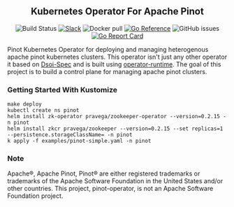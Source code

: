 <h2 align="center">
Kubernetes Operator For Apache Pinot
</h2>


<div align="center">

![Build Status](https://github.com/datainfrahq/pinot-operator/actions/workflows/makefile.yml/badge.svg) [![Slack](https://img.shields.io/badge/slack-brightgreen.svg?logo=slack&label=Community&style=flat&color=%2373DC8C&)](https://launchpass.com/datainfra-workspace)
![Docker pull](https://img.shields.io/docker/pulls/datainfrahq/pinot-operator.svg) 
[![Go Reference](https://pkg.go.dev/badge/github.com/datainfrahq/operator-runtime.svg)](https://pkg.go.dev/github.com/datainfrahq/pinot-operator)
![GitHub issues](https://img.shields.io/github/issues/datainfrahq/pinot-operator) [![Go Report Card](https://goreportcard.com/badge/github.com/datainfrahq/pinot-operator)](https://goreportcard.com/report/github.com/datainfrahq/pinot-operator)


</div>

Pinot Kubernetes Operator for deploying and managing heterogenous apache pinot kubernetes clusters. This operator isn't just any other operator it based on [Dsoi-Spec](https://github.com/datainfrahq/dsoi-spec) and is built using [operator-runtime](https://github.com/datainfrahq/operator-runtime). The goal of this project is to build a control plane for managing apache pinot clusters. 

### Getting Started With Kustomize

```
make deploy
kubectl create ns pinot
helm install zk-operator pravega/zookeeper-operator --version=0.2.15 -n pinot 
helm install zkcr pravega/zookeeper --version=0.2.15 --set replicas=1 --persistence.storageClassName= -n pinot
k apply -f examples/pinot-simple.yaml -n pinot
```
### Note
Apache®, Apache Pinot, Pinot® are either registered trademarks or trademarks of the Apache Software Foundation in the United States and/or other countries. This project, pinot-operator, is not an Apache Software Foundation project.

